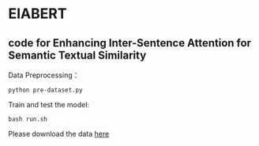 # EIABERT

code for Enhancing Inter-Sentence Attention for Semantic Textual Similarity
---
Data Preprocessing：
```
python pre-dataset.py
```
Train and test the model:
```
bash run.sh
```

Please download the data [here](https://drive.google.com/file/d/1DkPMWLW_phlMjMXa9yp7u2xbsOf1jdlL/view?usp=sharing)
